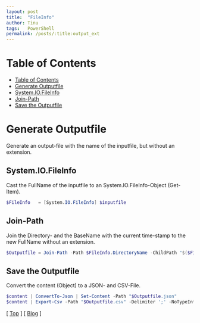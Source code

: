 ```yaml
---
layout: post
title:  "FileInfo"
author: Tinu
tags:   PowerShell
permalink: /posts/:title:output_ext
---
```


# Table of Contents

- [Table of Contents](#table-of-contents)
- [Generate Outputfile](#Generate-Outputfile)
- [System.IO.FileInfo](#System.IO.FileInfo)
- [Join-Path](#Join-Path)
- [Save the Outputfile](#Save-the-Outputfile)

# Generate Outputfile

Generate an output-file with the name of the inputfile, but without an extension.

## System.IO.FileInfo

Cast the FullName of the inputfile to an System.IO.FileInfo-Object (Get-Item).

````powershell
$FileInfo   = [System.IO.FileInfo] $inputfile
````

## Join-Path

Join the Directory- and the BaseName with the current time-stamp to the new FullName without an extension.

````powershell
$Outputfile = Join-Path -Path $FileInfo.DirectoryName -ChildPath "$($FileInfo.BaseName)-$(Get-Date -f 'yyyy-MM-dd_HHmmss')"
````

## Save the Outputfile

Convert the content (Object) to a JSON- and CSV-File.

````powershell
$content | ConvertTo-Json | Set-Content -Path "$Outputfile.json"
$content | Export-Csv -Path "$Outputfile.csv" -Delimiter ';' -NoTypeInformation -Append
````

[ [Top](#table-of-contents) ] [ [Blog](../devops.html) ]
